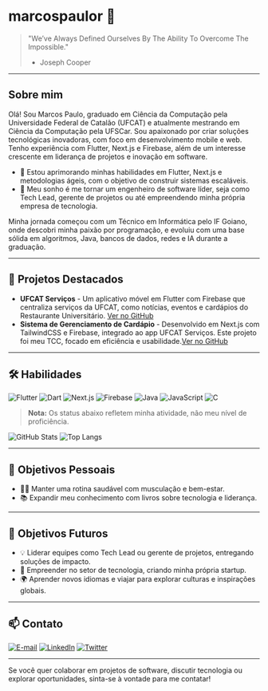 # marcospaulor 🚀

> "We’ve Always Defined Ourselves By The Ability To Overcome The Impossible."  
> - Joseph Cooper

---

## Sobre mim

Olá! Sou Marcos Paulo, graduado em Ciência da Computação pela Universidade Federal de Catalão (UFCAT) e atualmente mestrando em Ciência da Computação pela UFSCar. Sou apaixonado por criar soluções tecnológicas inovadoras, com foco em desenvolvimento mobile e web. Tenho experiência com Flutter, Next.js e Firebase, além de um interesse crescente em liderança de projetos e inovação em software.

- 🌱 Estou aprimorando minhas habilidades em Flutter, Next.js e metodologias ágeis, com o objetivo de construir sistemas escaláveis.  
- 💼 Meu sonho é me tornar um engenheiro de software líder, seja como Tech Lead, gerente de projetos ou até empreendendo minha própria empresa de tecnologia.

Minha jornada começou com um Técnico em Informática pelo IF Goiano, onde descobri minha paixão por programação, e evoluiu com uma base sólida em algoritmos, Java, bancos de dados, redes e IA durante a graduação.

---

## 🚀 Projetos Destacados

- **UFCAT Serviços** - Um aplicativo móvel em Flutter com Firebase que centraliza serviços da UFCAT, como notícias, eventos e cardápios do Restaurante Universitário. [Ver no GitHub](https://github.com/marcospaulor/ufcat_app)  
- **Sistema de Gerenciamento de Cardápio** - Desenvolvido em Next.js com TailwindCSS e Firebase, integrado ao app UFCAT Serviços. Este projeto foi meu TCC, focado em eficiência e usabilidade.[Ver no GitHub](https://github.com/marcospaulor/ru-ufcat-menu)

---

## 🛠️ Habilidades

![Flutter](https://img.shields.io/badge/Flutter-02569B?style=for-the-badge&logo=flutter&logoColor=white)
![Dart](https://img.shields.io/badge/Dart-0175C2?style=for-the-badge&logo=dart&logoColor=white)
![Next.js](https://img.shields.io/badge/Next.js-000000?style=for-the-badge&logo=nextdotjs&logoColor=white)
![Firebase](https://img.shields.io/badge/Firebase-FFCA28?style=for-the-badge&logo=firebase&logoColor=black)
![Java](https://img.shields.io/badge/Java-007396?style=for-the-badge&logo=java&logoColor=white)
![JavaScript](https://img.shields.io/badge/JavaScript-F7DF1E?style=for-the-badge&logo=javascript&logoColor=black)
![C](https://img.shields.io/badge/C-00599C?style=for-the-badge&logo=c&logoColor=white)

> **Nota:** Os status abaixo refletem minha atividade, não meu nível de proficiência.

![GitHub Stats](https://github-readme-stats.vercel.app/api?username=marcospaulor&show_icons=true&rank_icon=github&theme=highcontrast)
![Top Langs](https://github-readme-stats.vercel.app/api/top-langs/?username=marcospaulor&size_weight=0&count_weight=1&layout=compact&theme=highcontrast)

---

## 🎯 Objetivos Pessoais

- 🏋️‍♂️ Manter uma rotina saudável com musculação e bem-estar.  
- 📚 Expandir meu conhecimento com livros sobre tecnologia e liderança.

---

## 🌟 Objetivos Futuros

- 💡 Liderar equipes como Tech Lead ou gerente de projetos, entregando soluções de impacto.  
- 🚀 Empreender no setor de tecnologia, criando minha própria startup.  
- 🌍 Aprender novos idiomas e viajar para explorar culturas e inspirações globais.

---

## 📫 Contato

[![E-mail](https://img.shields.io/badge/Email-EA4335?style=for-the-badge&logo=gmail&logoColor=white)](mailto:dev.silva.marcos@gmail.com)
[![LinkedIn](https://img.shields.io/badge/LinkedIn-0A66C2?style=for-the-badge&logo=linkedin&logoColor=white)](https://www.linkedin.com/in/marcospaulor)
[![Twitter](https://img.shields.io/badge/Twitter-1DA1F2?style=for-the-badge&logo=twitter&logoColor=white)](https://twitter.com/marcospaulor_)

---

Se você quer colaborar em projetos de software, discutir tecnologia ou explorar oportunidades, sinta-se à vontade para me contatar!

